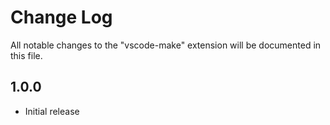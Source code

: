 # Change Log
All notable changes to the "vscode-make" extension will be documented in this file.

## 1.0.0
- Initial release